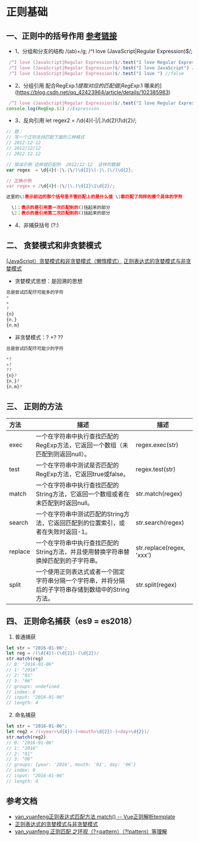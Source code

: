# 正则基础

## 一、正则中的括号作用 [参考链接](https://www.cnblogs.com/xsnow/p/11728046.html)

+ 1、分组和分支的结构 /(ab)+/g;  /^I love (JavaScript|Regular Expression)$/;

```javascript
 /^I love (JavaScript|Regular Expression)$/.test("I love Regular Expression") //true
 /^I love (JavaScript|Regular Expression)$/.test("I love JavaScript") //true
 /^I love (JavaScript|Regular Expression)$/.test("I love ") //false

```


+ 2、分组引用 配合RegExp.$1提取对应的匹配值 [RegExp.$1 哪来的](https://blog.csdn.net/qq_42423964/article/details/102385983)

```javascript
 /^I love (JavaScript|Regular Expression)$/.test("I love Regular Expression")
console.log(RegExp.$1) //Expression
```

+ 3、反向引用 let regex2 = /\d{4}(-|\/|\.)\d{2}\1\d{2}/;

```javascript
// 题：
// 写一个正则支持匹配下面的三种格式
// 2012-12-12
// 2012/12/12
// 2012.12.12

// 错误示例 这样就匹配的  2012/12-12  这样的数据
var regex  = \d{4}(-|\.|\/)\d{2}\(-|\.|\/)\d{2};

// 正确示例
var regex = /\d{4}(-|\/|\.)\d{2}\1\d{2}/; 

这里的\1表示前边的那个括号里不管匹配上的是什么值 \1都匹配了同样的摸个具体的字符

  \1：表示的是引用第一次匹配到的()括起来的部分
  \2：表示的是引用第二次匹配到的()括起来的部分


```
+ 4、非捕获括号 (?:)

## 二、 贪婪模式和非贪婪模式

[(JavaScript）贪婪模式和非贪婪模式（懒惰模式）](https://blog.csdn.net/weixin_55166132/article/details/123695805)
[正则表达式的贪婪模式与非贪婪模式](https://www.jianshu.com/p/fcecf9b09ee6)

+ 贪婪模式思想：是回溯的思想

```javascript
总是尝试匹配尽可能多的字符
*
+
?
{n}
{n,}
{n,m}


```

+ 非贪婪模式：? +? ??

```javascript
总是尝试匹配尽可能少的字符

*?
+?
??
{n}?
{n,}?
{n,m}?
```


## 三、 正则的方法


|       方法       |    描述      |    描述      | 
|  :---   | ---  | ---  |
|exec |	一个在字符串中执行查找匹配的RegExp方法，它返回一个数组（未匹配到则返回null）。| regex.exec(str) |
|test |	一个在字符串中测试是否匹配的RegExp方法，它返回true或false。| regex.test(str)
|match |	一个在字符串中执行查找匹配的String方法，它返回一个数组或者在未匹配到时返回null。| str.match(regex) |
|search |	一个在字符串中测试匹配的String方法，它返回匹配到的位置索引，或者在失败时返回-1。|  str.search(regex)  |
|replace |	一个在字符串中执行查找匹配的String方法，并且使用替换字符串替换掉匹配到的子字符串。| str.replace(regex, 'xxx')   |
|split |	一个使用正则表达式或者一个固定字符串分隔一个字符串，并将分隔后的子字符串存储到数组中的String方法。| str.split(regex) |

## 四、 正则命名捕获（es9 = es2018）

1. 普通捕获

```javascript
let str = "2016-01-06";
let reg = /(\d{4})-(\d{2})-(\d{2})/
str.match(reg)
// 0: "2016-01-06"
// 1: "2016"
// 2: "01"
// 3: "06"
// groups: undefined
// index: 0
// input: "2016-01-06"
// length: 4
```
2. 命名捕获

```javascript
let str = "2016-01-06";
let reg2 = /(<year>\d{4})-(<mouth>\d{2})-(<day>\d{2})/
str.match(reg2)
// 0: "2016-01-06"
// 1: "2016"
// 2: "01"
// 3: "06"
// groups: {year: '2016', mouth: '01', day: '06'}
// index: 0
// input: "2016-01-06"
// length: 4

```
## 参考文档
+ [yan_yuanfeng正则表达式匹配方法 match() -- Vue正则解析template](https://blog.csdn.net/yan_yuanfeng/article/details/87810090)
+ [正则表达式的贪婪模式与非贪婪模式](https://www.jianshu.com/p/fcecf9b09ee6)
+ [yan_yuanfeng 正则匹配 之环视（?=pattern）（?!pattern）等理解](https://blog.csdn.net/yan_yuanfeng/article/details/100529748)